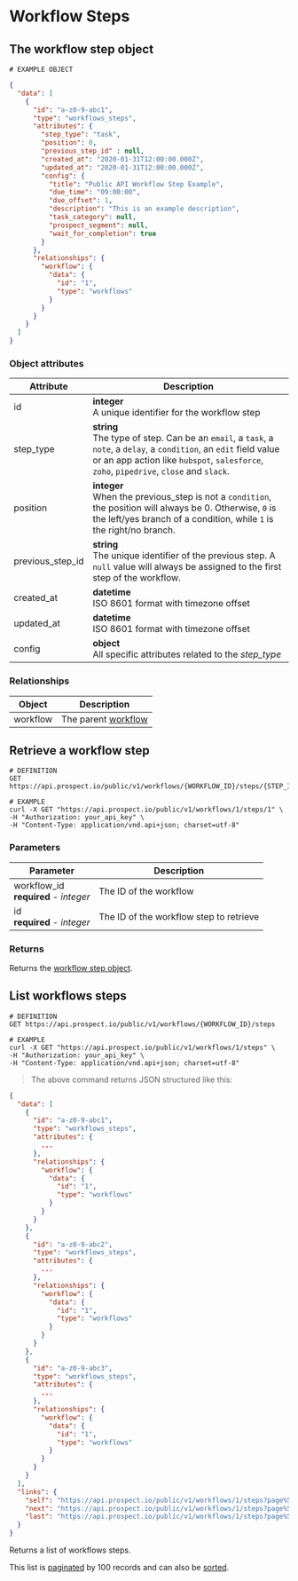 # Workflow Steps
## The workflow step object
```
# EXAMPLE OBJECT
```

```json
{
  "data": [
    {
      "id": "a-z0-9-abc1",
      "type": "workflows_steps",
      "attributes": {
        "step_type": "task",
        "position": 0,
        "previous_step_id" : null,
        "created_at": "2020-01-31T12:00:00.000Z",
        "updated_at": "2020-01-31T12:00:00.000Z",
        "config": {
          "title": "Public API Workflow Step Example",
          "due_time": "09:00:00",
          "due_offset": 1,
          "description": "This is an example description",
          "task_category": null,
          "prospect_segment": null,
          "wait_for_completion": true
        }
      },
      "relationships": {
        "workflow": {
          "data": {
            "id": "1",
            "type": "workflows"
          }
        }
      }
    }
  ]
}
```


### Object attributes
Attribute | Description
--------- | -----------
id | **integer** <br />A unique identifier for the workflow step
step_type | **string** <br />The type of step. Can be an `email`, a `task`, a `note`, a `delay`, a `condition`, an `edit` field value or an app action like `hubspot`, `salesforce`, `zoho`, `pipedrive`, `close` and `slack`.
position | **integer** <br />When the previous_step is not a `condition`, the position will always be 0. Otherwise, `0` is the left/yes branch of a condition, while `1` is the right/no branch.
previous_step_id | **string** <br />The unique identifier of the previous step. A `null` value will always be assigned to the first step of the workflow.
created_at | **datetime** <br />ISO 8601 format with timezone offset
updated_at | **datetime** <br />ISO 8601 format with timezone offset
config | **object** <br />All specific attributes related to the _step_type_

### Relationships
Object | Description
--------- | -----------
workflow | The parent [workflow](#workflows)

## Retrieve a workflow step
```shell
# DEFINITION
GET https://api.prospect.io/public/v1/workflows/{WORKFLOW_ID}/steps/{STEP_ID}

# EXAMPLE
curl -X GET "https://api.prospect.io/public/v1/workflows/1/steps/1" \
-H "Authorization: your_api_key" \
-H "Content-Type: application/vnd.api+json; charset=utf-8"
```

### Parameters
Parameter | Description
--------- | -----------
workflow_id<br />**required** - *integer* | The ID of the workflow
id<br />**required** - *integer* | The ID of the workflow step to retrieve

### Returns
Returns the [workflow step object](#the-workflow-step-object).

## List workflows steps
```shell
# DEFINITION
GET https://api.prospect.io/public/v1/workflows/{WORKFLOW_ID}/steps

# EXAMPLE
curl -X GET "https://api.prospect.io/public/v1/workflows/1/steps" \
-H "Authorization: your_api_key" \
-H "Content-Type: application/vnd.api+json; charset=utf-8"
```

> The above command returns JSON structured like this:

```json
{
  "data": [
    {
      "id": "a-z0-9-abc1",
      "type": "workflows_steps",
      "attributes": {
        ...
      },
      "relationships": {
        "workflow": {
          "data": {
            "id": "1",
            "type": "workflows"
          }
        }
      }
    },
    {
      "id": "a-z0-9-abc2",
      "type": "workflows_steps",
      "attributes": {
        ...
      },
      "relationships": {
        "workflow": {
          "data": {
            "id": "1",
            "type": "workflows"
          }
        }
      }
    },
    {
      "id": "a-z0-9-abc3",
      "type": "workflows_steps",
      "attributes": {
        ...
      },
      "relationships": {
        "workflow": {
          "data": {
            "id": "1",
            "type": "workflows"
          }
        }
      }
    }
  ],
  "links": {
    "self": "https://api.prospect.io/public/v1/workflows/1/steps?page%5Bnumber%5D=1&page%5Bsize%5D=100",
    "next": "https://api.prospect.io/public/v1/workflows/1/steps?page%5Bnumber%5D=2&page%5Bsize%5D=100",
    "last": "https://api.prospect.io/public/v1/workflows/1/steps?page%5Bnumber%5D=5&page%5Bsize%5D=100"
  }
}
```

Returns a list of workflows steps.

This list is [paginated](#pagination) by 100 records and can also be [sorted](#sorting).
